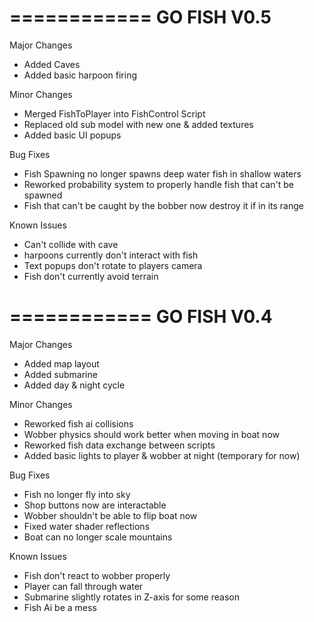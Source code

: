 ============
GO FISH V0.5
============
Major Changes
- Added Caves
- Added basic harpoon firing

Minor Changes
- Merged FishToPlayer into FishControl Script
- Replaced old sub model with new one & added textures
- Added basic UI popups

Bug Fixes
- Fish Spawning no longer spawns deep water fish in shallow waters
- Reworked probability system to properly handle fish that can't be spawned
- Fish that can't be caught by the bobber now destroy it if in its range

Known Issues
- Can't collide with cave
- harpoons currently don't interact with fish
- Text popups don't rotate to players camera
- Fish don't currently avoid terrain

============
GO FISH V0.4
============

Major Changes
- Added map layout
- Added submarine
- Added day & night cycle

Minor Changes
- Reworked fish ai collisions
- Wobber physics should work better when moving in boat now
- Reworked fish data exchange between scripts
- Added basic lights to player & wobber at night (temporary for now)

Bug Fixes
- Fish no longer fly into sky
- Shop buttons now are interactable
- Wobber shouldn't be able to flip boat now
- Fixed water shader reflections
- Boat can no longer scale mountains

Known Issues
- Fish don't react to wobber properly
- Player can fall through water
- Submarine slightly rotates in Z-axis for some reason
- Fish Ai be a mess


